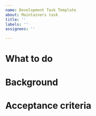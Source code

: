 ```yaml
---
name: Development Task Template
about: Maintainers task
title: ''
labels: ''
assignees: ''

---
```


# What to do

# Background

# Acceptance criteria
